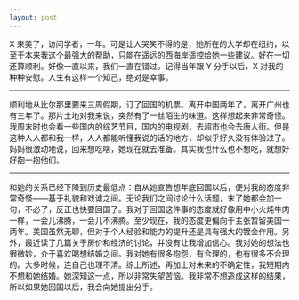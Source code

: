 ```yaml
---
layout: post
---
```


X 来美了，访问学者，一年。可是让人哭笑不得的是，她所在的大学却在纽约，以至于本来我这个最强大的帮助，只能在遥远的西海岸遥控给她一些建议。好在一切还算顺利。好像一直以来，我们一直在错过。记得当年跟 Y 分手以后，X 对我的种种安慰。人生有这样一个知己，绝对是幸事。

---

顺利地从比尔那里要来三周假期，订了回国的机票。离开中国两年了，离开广州也有三年了。那片土地对我来说，突然有了一丝陌生的味道。这样想起来非常奇怪。我周末时也会看一些国内的综艺节目，国内的电视剧，去超市也会去唐人街。但是这种人人都和我一样，人人都能听懂我说的话的地方，却似乎好久没有体验过了。妈妈很激动地说，回来想吃啥，她现在就去准备。其实我也什么也不想吃，就想好好抱一抱他们。

---

和她的关系已经下降到历史最低点：自从她宣告想年底回国以后，便对我的态度非常奇怪——基于礼貌和戏谑之间。无论我们之间讨论什么话题，末了她都会加一句，不必了，反正也快要回国了。我对于回国这件事的态度就好像用中小火炖牛肉一样，一会儿沸腾，一会儿不沸腾。至少现在，我的态度更偏向于主张暂留美国一两年。美国虽然无聊，但对于个人经验和能力的提升还是具有强大的镀金作用。另外，最近读了几篇关于房价和经济的讨论，并没有让我增加信心。我对她的想法也很微妙，介于喜欢喝想结婚之间。我对她有很多抱怨，有合理的，也有很多不合理的。大多时候，连自己也理不清。综上所述，再加上对未来的不确定性，我短期内不想和她结婚。她深知这一点，所以非常失望苦恼。我非常不想造成这样的结果，所以如果她回国以后，我会向她提出分手。
